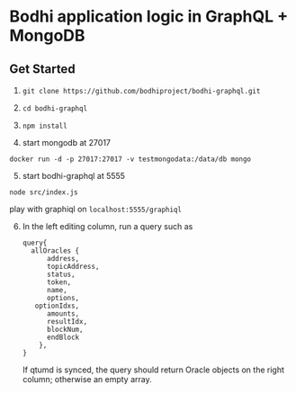 # Bodhi application logic in GraphQL + MongoDB

## Get Started
1. `git clone https://github.com/bodhiproject/bodhi-graphql.git`

2. `cd bodhi-graphql`

3. `npm install`

4. start mongodb at 27017

`docker run -d -p 27017:27017 -v testmongodata:/data/db mongo`

5. start bodhi-graphql at 5555

`node src/index.js`

play with graphiql on `localhost:5555/graphiql`

6. In the left editing column, run a query such as

   ``` 
   query{
     allOracles {
         address,
         topicAddress,
         status,
         token,
         name,
         options,
      optionIdxs,
         amounts,
         resultIdx,
         blockNum,
         endBlock
       },
   }
   ```

   If qtumd is synced, the query should return Oracle objects on the right column; otherwise an empty array.

